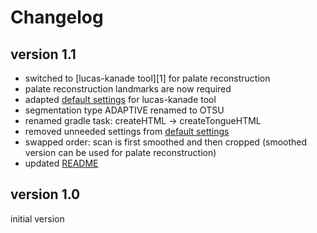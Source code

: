 # Changelog

## version 1.1

- switched to [lucas-kanade tool][1] for palate reconstruction
- palate reconstruction landmarks are now required
- adapted [default settings][2] for lucas-kanade tool
- segmentation type ADAPTIVE renamed to OTSU
- renamed gradle task: createHTML -> createTongueHTML
- removed unneeded settings from [default settings][2]
- swapped order: scan is first smoothed and then cropped (smoothed version can be used for palate reconstruction)
- updated [README][3]

[2]:https://github.com/m2ci-msp/mri-shape-tools/blob/master/lucas-kanade
[2]:./resources/settings/default.groovy
[3]:./README.md

## version 1.0

initial version
